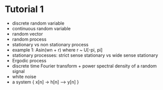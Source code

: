 # Tutorial 1 
* discrete random variable
* continuous random variable
* random vector
* random process
* stationary vs non stationary process
* example 1: Asin(wn + r) where r ~ U[-pi, pi]
* stationary processes: strict sense stationary vs wide sense stationary
* Ergodic process
* discrete time Fourier transform + power spectral density of a random signal
* white noise
* a system  { x[n] -> h[n] --> y[n] } 
